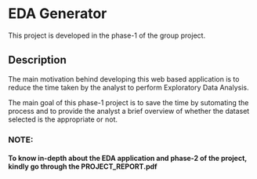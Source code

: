 
# EDA Generator


This project is developed in the phase-1 of the group project.

## Description

The main motivation behind developing this web based application is to reduce the time taken by the analyst to perform Exploratory Data Analysis.

The main goal of this phase-1 project is to save the time by sutomating the process and to provide the analyst a brief overview of whether the dataset selected is the appropriate or not.

### NOTE:
#### To know in-depth about the EDA application and phase-2 of the project, kindly go through the PROJECT_REPORT.pdf
 
